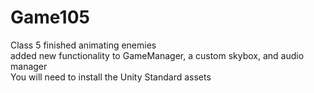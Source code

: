 # Game105
Class 5
finished animating enemies  
added new functionality to GameManager, a custom skybox, and audio manager  
You will need to install the Unity Standard assets